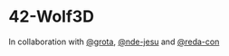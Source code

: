 # 42-Wolf3D

In collaboration with [@grota](https://github.com/solepsia), [@nde-jesu](https://github.com/nde-jesu) and [@reda-con](https://github.com/RemiDC)
